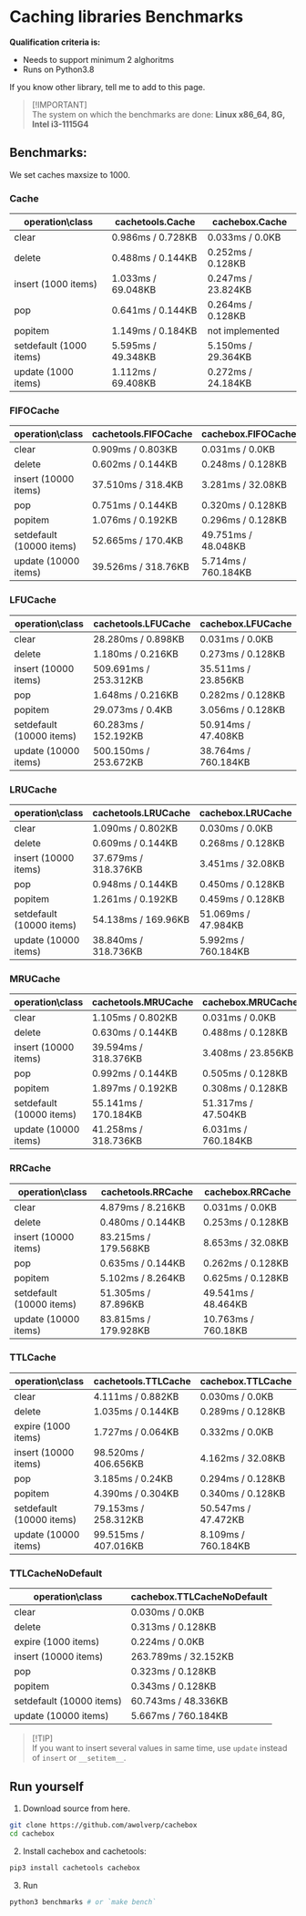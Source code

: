 # Caching libraries Benchmarks
**Qualification criteria is:**
- Needs to support minimum 2 alghoritms
- Runs on Python3.8

If you know other library, tell me to add to this page.

> [!IMPORTANT]\
> The system on which the benchmarks are done: **Linux x86_64, 8G, Intel i3-1115G4**

## Benchmarks:
We set caches maxsize to 1000.

### Cache
| operation\class         | cachetools.Cache   | cachebox.Cache     |
| ----------------------- | ------------------ | ------------------ |
| clear                   | 0.986ms / 0.728KB  | 0.033ms / 0.0KB    |
| delete                  | 0.488ms / 0.144KB  | 0.252ms / 0.128KB  |
| insert (1000 items)     | 1.033ms / 69.048KB | 0.247ms / 23.824KB |
| pop                     | 0.641ms / 0.144KB  | 0.264ms / 0.128KB  |
| popitem                 | 1.149ms / 0.184KB  | not implemented    |
| setdefault (1000 items) | 5.595ms / 49.348KB | 5.150ms / 29.364KB |
| update (1000 items)     | 1.112ms / 69.408KB | 0.272ms / 24.184KB |


### FIFOCache
| operation\class         | cachetools.FIFOCache | cachebox.FIFOCache |
| ----------------------- | -------------------- | ------------------ |
| clear                   | 0.909ms / 0.803KB    | 0.031ms / 0.0KB    |
| delete                  | 0.602ms / 0.144KB    | 0.248ms / 0.128KB  |
| insert (10000 items)    | 37.510ms / 318.4KB   | 3.281ms / 32.08KB  |
| pop                     | 0.751ms / 0.144KB    | 0.320ms / 0.128KB  |
| popitem                 | 1.076ms / 0.192KB    | 0.296ms / 0.128KB  |
| setdefault (10000 items)| 52.665ms / 170.4KB   | 49.751ms / 48.048KB|
| update (10000 items)    | 39.526ms / 318.76KB  | 5.714ms / 760.184KB|


### LFUCache
| operation\class         | cachetools.LFUCache  | cachebox.LFUCache  |
| ----------------------- | -------------------- | ------------------ |
| clear                   | 28.280ms / 0.898KB   | 0.031ms / 0.0KB    |
| delete                  | 1.180ms / 0.216KB    | 0.273ms / 0.128KB  |
| insert (10000 items)    | 509.691ms / 253.312KB| 35.511ms / 23.856KB|
| pop                     | 1.648ms / 0.216KB    | 0.282ms / 0.128KB  |
| popitem                 | 29.073ms / 0.4KB     | 3.056ms / 0.128KB  |
| setdefault (10000 items)| 60.283ms / 152.192KB | 50.914ms / 47.408KB|
| update (10000 items)    | 500.150ms / 253.672KB| 38.764ms / 760.184KB|


### LRUCache
| operation\class         | cachetools.LRUCache  | cachebox.LRUCache  |
| ----------------------- | -------------------- | ------------------ |
| clear                   | 1.090ms / 0.802KB    | 0.030ms / 0.0KB    |
| delete                  | 0.609ms / 0.144KB    | 0.268ms / 0.128KB  |
| insert (10000 items)    | 37.679ms / 318.376KB | 3.451ms / 32.08KB  |
| pop                     | 0.948ms / 0.144KB    | 0.450ms / 0.128KB  |
| popitem                 | 1.261ms / 0.192KB    | 0.459ms / 0.128KB  |
| setdefault (10000 items)| 54.138ms / 169.96KB  | 51.069ms / 47.984KB|
| update (10000 items)    | 38.840ms / 318.736KB | 5.992ms / 760.184KB|


### MRUCache
| operation\class         | cachetools.MRUCache  | cachebox.MRUCache  |
| ----------------------- | -------------------- | ------------------ |
| clear                   | 1.105ms / 0.802KB    | 0.031ms / 0.0KB    |
| delete                  | 0.630ms / 0.144KB    | 0.488ms / 0.128KB  |
| insert (10000 items)    | 39.594ms / 318.376KB | 3.408ms / 23.856KB |
| pop                     | 0.992ms / 0.144KB    | 0.505ms / 0.128KB  |
| popitem                 | 1.897ms / 0.192KB    | 0.308ms / 0.128KB  |
| setdefault (10000 items)| 55.141ms / 170.184KB | 51.317ms / 47.504KB|
| update (10000 items)    | 41.258ms / 318.736KB | 6.031ms / 760.184KB|


### RRCache
| operation\class         | cachetools.RRCache  | cachebox.RRCache  |
| ----------------------- | -------------------- | ------------------ |
| clear                   | 4.879ms / 8.216KB    | 0.031ms / 0.0KB    |
| delete                  | 0.480ms / 0.144KB    | 0.253ms / 0.128KB  |
| insert (10000 items)    | 83.215ms / 179.568KB | 8.653ms / 32.08KB  |
| pop                     | 0.635ms / 0.144KB    | 0.262ms / 0.128KB  |
| popitem                 | 5.102ms / 8.264KB    | 0.625ms / 0.128KB  |
| setdefault (10000 items)| 51.305ms / 87.896KB  | 49.541ms / 48.464KB|
| update (10000 items)    | 83.815ms / 179.928KB | 10.763ms / 760.18KB|


### TTLCache
| operation\class         | cachetools.TTLCache  | cachebox.TTLCache  |
| ----------------------- | -------------------- | ------------------ |
| clear                   | 4.111ms / 0.882KB    | 0.030ms / 0.0KB    |
| delete                  | 1.035ms / 0.144KB    | 0.289ms / 0.128KB  |
| expire (1000 items)     | 1.727ms / 0.064KB    | 0.332ms / 0.0KB    |
| insert (10000 items)    | 98.520ms / 406.656KB | 4.162ms / 32.08KB  |
| pop                     | 3.185ms / 0.24KB     | 0.294ms / 0.128KB  |
| popitem                 | 4.390ms / 0.304KB    | 0.340ms / 0.128KB  |
| setdefault (10000 items)| 79.153ms / 258.312KB | 50.547ms / 47.472KB|
| update (10000 items)    | 99.515ms / 407.016KB | 8.109ms / 760.184KB|


### TTLCacheNoDefault
| operation\class         | cachebox.TTLCacheNoDefault  |
| ----------------------- | --------------------------- |
| clear                   | 0.030ms / 0.0KB             |
| delete                  | 0.313ms / 0.128KB           |
| expire (1000 items)     | 0.224ms / 0.0KB             |
| insert (10000 items)    | 263.789ms / 32.152KB        |
| pop                     | 0.323ms / 0.128KB           |
| popitem                 | 0.343ms / 0.128KB           |
| setdefault (10000 items)| 60.743ms / 48.336KB         |
| update (10000 items)    | 5.667ms / 760.184KB         |

> [!TIP]\
> If you want to insert several values in same time, use `update` instead of `insert` or `__setitem__`.

## Run yourself
1. Download source from here.
```sh
git clone https://github.com/awolverp/cachebox
cd cachebox
```

2. Install cachebox and cachetools:
```sh
pip3 install cachetools cachebox
```

3. Run
```sh
python3 benchmarks # or `make bench`
```
